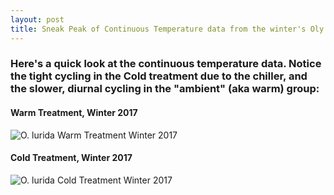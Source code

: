 ```yaml
--- 
layout: post
title: Sneak Peak of Continuous Temperature data from the winter's Oly treatments 
---
```



### Here's a quick look at the continuous temperature data. Notice the tight cycling in the Cold treatment due to the chiller, and the slower, diurnal cycling in the "ambient" (aka warm) group:


#### Warm Treatment, Winter 2017
![O. lurida Warm Treatment Winter 2017](https://github.com/laurahspencer/LabNotebook/blob/master/images/2017-02-28_HOBO-temp-2017OlyTempTrial_Warm.png?raw=true)


#### Cold Treatment, Winter 2017
![O. lurida Cold Treatment Winter 2017](https://github.com/laurahspencer/LabNotebook/blob/master/images/2017-02-28_HOBO-temp-2017OlyTempTrial_Cold.png?raw=true)
